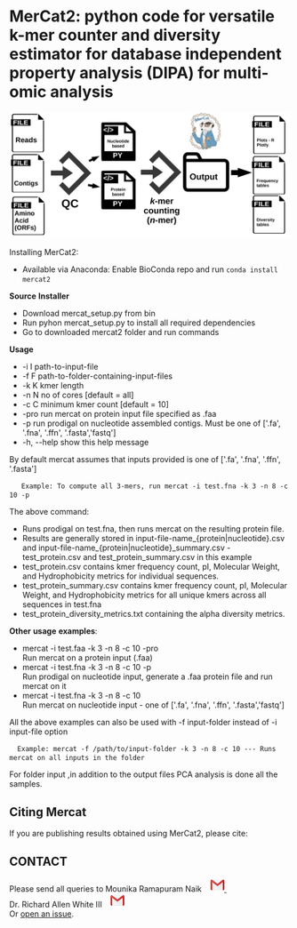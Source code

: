 MerCat2: python code for versatile k-mer counter and diversity estimator for database independent property analysis (DIPA) for multi-omic analysis
================================================

![GitHub Logo](doc/mercat_workflow.jpg)

  
Installing MerCat2: 
 - Available via Anaconda: Enable BioConda repo and run `conda install mercat2`  <br/>

**Source** **Installer**
 - Download mercat_setup.py from bin  <br/>
 - Run pyhon mercat_setup.py to install all required dependencies  <br/>
 - Go to downloaded mercat2 folder and run commands <br/>

**Usage** <br/>
 - -i I path-to-input-file <br/>
 - -f F path-to-folder-containing-input-files <br/>
 - -k K kmer length<br/>
 - -n N no of cores [default = all]<br/>
 - -c C minimum kmer count [default = 10]<br/>
 - -pro run mercat on protein input file specified as .faa<br/>
 - -p run prodigal on nucleotide assembled contigs. Must be one of ['.fa', '.fna', '.ffn', '.fasta','fastq']<br/>
 - -h, --help show this help message<br/>

By default mercat assumes that inputs provided is one of ['.fa', '.fna', '.ffn', '.fasta'] <br/>

       Example: To compute all 3-mers, run mercat -i test.fna -k 3 -n 8 -c 10 -p
 
The above command:

- Runs prodigal on test.fna, then runs mercat on the resulting protein file.<br/>
- Results are generally stored in input-file-name_{protein|nucleotide}.csv and input-file-name_{protein|nucleotide}_summary.csv
       - test_protein.csv and test_protein_summary.csv in this example
- test_protein.csv contains kmer frequency count, pI, Molecular Weight, and Hydrophobicity metrics for individual sequences.
- test_protein_summary.csv contains kmer frequency count, pI, Molecular Weight, and Hydrophobicity metrics for all unique kmers across all sequences in test.fna
- test_protein_diversity_metrics.txt containing the alpha diversity metrics.

**Other** **usage** **examples**:

- mercat -i test.faa -k 3 -n 8 -c 10 -pro</br>
     Run mercat on a protein input (.faa)
- mercat -i test.fna -k 3 -n 8 -c 10 -p </br>
      Run prodigal on nucleotide input, generate a .faa protein file and run mercat on it
- mercat -i test.fna -k 3 -n 8 -c 10 </br>
      Run mercat on nucleotide input - one of ['.fa', '.fna', '.ffn', '.fasta','fastq']

All the above examples can also be used with -f input-folder instead of -i input-file option</br>

      Example: mercat -f /path/to/input-folder -k 3 -n 8 -c 10 --- Runs mercat on all inputs in the folder

For folder input ,in addition to the output files PCA analysis is done all the samples.
  
Citing Mercat
-------------
If you are publishing results obtained using MerCat2, please cite:



CONTACT
-------

Please send all queries to Mounika Ramapuram Naik &nbsp;&nbsp;      <a href="mailto:mramapur@uncc.edu?"><img src="doc/gmail.png" style="width:25px;height:25px"/>    </a> &nbsp; &nbsp;  <br /> 
Dr. Richard Allen White III &nbsp;&nbsp;   <a href="mailto:rwhit101@uncc.edu?"><img src="doc/gmail.png" style="width:25px;height:25px"/>      </a>
 <br />
Or [open an issue](https://github.com/raw-lab/cerberus/issues).

